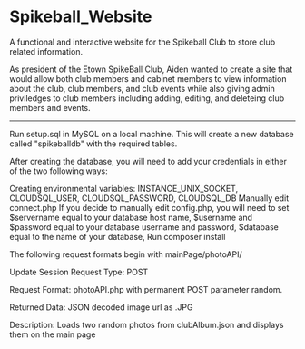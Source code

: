# Spikeball_Website

A functional and interactive website for the Spikeball Club to store club related information.

As president of the Etown SpikeBall Club, Aiden wanted to create a site that would allow both club members and cabinet members to view information about the club, club members, and club events while also giving admin priviledges to club members including adding, editing, and deleteing club members and events.

---

Run setup.sql in MySQL on a local machine. This will create a new database called "spikeballdb" with the required tables.

After creating the database, you will need to add your credentials in either of the two following ways:

Creating environmental variables: INSTANCE_UNIX_SOCKET, CLOUDSQL_USER, CLOUDSQL_PASSWORD, CLOUDSQL_DB
Manually edit connect.php
If you decide to manually edit config.php, you will need to set $servername equal to your database host name, $username and $password equal to your database username and password, $database equal to the name of your database,
Run composer install

The following request formats begin with mainPage/photoAPI/

Update Session
Request Type: POST

Request Format: photoAPI.php with permanent POST parameter random.

Returned Data: JSON decoded image url as .JPG

Description: Loads two random photos from clubAlbum.json and displays them on the main page
